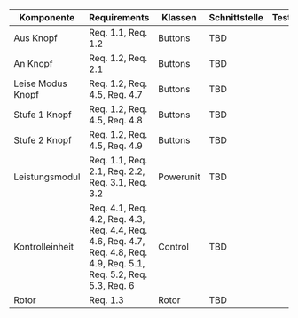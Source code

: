 | **Komponente**      | **Requirements**                                                                          | **Klassen**                                                                          | **Schnittstelle**                                                                          | **Testfall**                                                                          |
|---------------------|---------------|-----------|----------------------------------|-------------------------------|
| Aus Knopf      | Req. 1.1, Req. 1.2 | Buttons | TBD |
| An Knopf      | Req. 1.2, Req. 2.1 | Buttons  | TBD |
| Leise Modus Knopf      | Req. 1.2, Req. 4.5, Req. 4.7 | Buttons | TBD |
| Stufe 1 Knopf      | Req. 1.2, Req. 4.5, Req. 4.8| Buttons  | TBD |
| Stufe 2 Knopf      | Req. 1.2, Req. 4.5,  Req. 4.9 | Buttons  | TBD |
| Leistungsmodul        | Req. 1.1, Req. 2.1, Req. 2.2, Req. 3.1, Req. 3.2 | Powerunit  | TBD |
| Kontrolleinheit | Req. 4.1, Req. 4.2, Req. 4.3, Req. 4.4, Req. 4.6, Req. 4.7, Req. 4.8, Req. 4.9, Req. 5.1, Req. 5.2, Req. 5.3, Req. 6 | Control  | TBD |
| Rotor  | Req. 1.3 | Rotor  | TBD |
